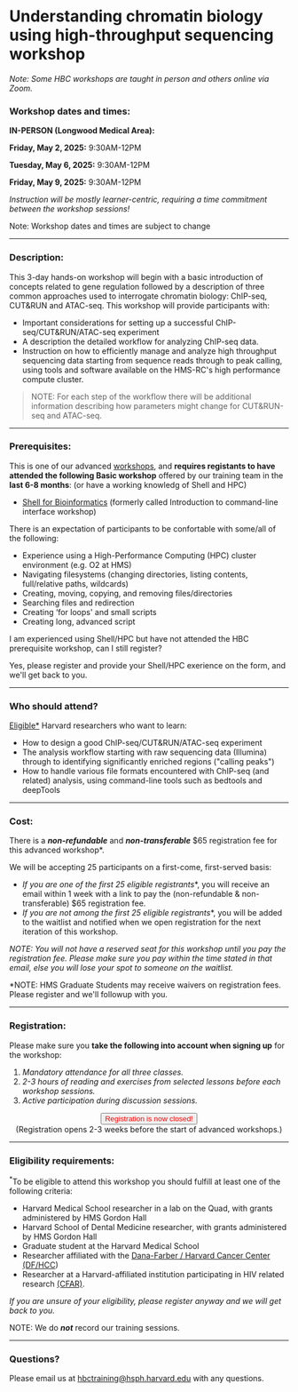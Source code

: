 # Understanding chromatin biology using high-throughput sequencing workshop 

*Note: Some HBC workshops are taught in person and others online via Zoom.*

<!-- ### **IN-PERSON Workshop dates and times (Longwood Medical Area):** 
### **ONLINE Workshop dates and times:** -->

### **Workshop dates and times:**
**IN-PERSON (Longwood Medical Area):**

**Friday, May 2, 2025:** 9:30AM-12PM

**Tuesday, May 6, 2025:** 9:30AM-12PM

**Friday, May 9, 2025:** 9:30AM-12PM


_Instruction will be mostly learner-centric, requiring a time commitment between the workshop sessions!_

<!-- This content will not appear in the rendered Markdown -->

Note: Workshop dates and times are subject to change 

---

### **Description:**

This 3-day hands-on workshop will begin with a basic introduction of concepts related to gene regulation followed by a description of three common approaches used to interrogate chromatin biology: ChIP-seq, CUT&RUN and ATAC-seq. This workshop will provide participants with:

* Important considerations for setting up a successful ChIP-seq/CUT&RUN/ATAC-seq experiment
* A description the detailed workflow for analyzing ChIP-seq data.
* Instruction on how to efficiently manage and analyze high throughput sequencing data starting from sequence reads through to peak calling, using tools and software available on the HMS-RC's high performance compute cluster.

> NOTE: For each step of the workflow there will be additional information describing how parameters might change for CUT&RUN-seq and ATAC-seq. 

---

### **Prerequisites:**

This is one of our advanced [workshops](https://hbctraining.github.io/main/), and **requires registants to have attended the following Basic workshop** offered by our training team in the **last 6-8 months**: (or have a working knowledg of Shell and HPC)  

- [Shell for Bioinformatics](https://hbctraining.github.io/main/registrations/AllFunders_Intro_to_Shell) (formerly called Introduction to command-line interface workshop)

There is an expectation of participants to be confortable with some/all of the following:

- Experience using a High-Performance Computing (HPC) cluster environment (e.g. O2 at HMS)
- Navigating filesystems (changing directories, listing contents, full/relative paths, wildcards)
- Creating, moving, copying, and removing files/directories
- Searching files and redirection
- Creating ‘for loops' and small scripts
- Creating long, advanced script

I am experienced using Shell/HPC but have not attended the HBC prerequisite workshop, can I still register?

Yes, please register and provide your Shell/HPC exerience on the form, and we'll get back to you.

<!-- This content will not appear in the rendered Markdown -->
<!-- PREVIOUS VERSION: 
**I am fluent in command-line and already use HMS-RC's O2 cluster but have not attended the HBC prerequisite workshop, can I still register?**

Yes, you can register **AND** please do the following:

- Complete the registration first
- Then email us directly at hbctraining@hsph.harvard.edu with a **detailed** description of your experience/usage of thw command-line interface and HPC. -->
---

### **Who should attend?**

[Eligible*](#eligibility-requirements) Harvard researchers who want to learn: 

- How to design a good ChIP-seq/CUT&RUN/ATAC-seq experiment
- The analysis workflow starting with raw sequencing data (Illumina) through to identifying significantly enriched regions ("calling peaks")
- How to handle various file formats encountered with ChIP-seq (and related) analysis, using command-line tools such as bedtools and deepTools

---

### **Cost:**

There is a ***non-refundable*** and ***non-transferable*** $65 registration fee for this advanced workshop*.

We will be accepting 25 participants on a first-come, first-served basis:

- **If you are one of the first 25 eligible* registrants**, you will receive an email within 1 week with a link to pay the (non-refundable & non-transferable) $65 registration fee. 
- **If you are not among the first 25 eligible* registrants**, you will be added to the waitlist and notified when we open registration for the next iteration of this workshop.

*NOTE: You will not have a reserved seat for this workshop until you pay the registration fee. Please make sure you pay within the time stated in that email, else you will lose your spot to someone on the waitlist.*

*NOTE: HMS Graduate Students may receive waivers on registration fees. Please register and we'll followup with you.


---

### **Registration:**

Please make sure you **take the following into account when signing up** for the workshop:

1. _Mandatory attendance for all three classes._
2. _2-3 hours of reading and exercises from selected lessons before each workshop sessions._
3. _Active participation during discussion sessions._

<div style="text-align:center">
	 <a><button name="button" style = "color: red" >Registration is now closed!</button></a>
</div>

<div style="text-align:center">
(Registration opens 2-3 weeks before the start of advanced workshops.)
</div>


<!-- This content will not appear in the rendered Markdown -->
<!--
<div style="text-align:center">
	 <a><button name="button" style = "color: blue" onclick="location.href='https://harvard.az1.qualtrics.com/jfe/form/SV_bHkovdDu7Tj3a0C'">Click here to Register!</button></a>
</div>

<div style="text-align:center">
	 (Please check the eligibility requirements below prior to registering)
</div>
--> 
 
---

### **Eligibility requirements:**

<sup>*</sup>To be eligible to attend this workshop you should fulfill at least one of the following criteria:

- Harvard Medical School researcher in a lab on the Quad, with grants administered by HMS Gordon Hall
- Harvard School of Dental Medicine researcher, with grants administered by HMS Gordon Hall
- Graduate student at the Harvard Medical School
- Researcher affiliated with the [Dana-Farber / Harvard Cancer Center (DF/HCC](https://www.dfhcc.harvard.edu))
- Researcher at a Harvard-affiliated institution participating in HIV related research [(CFAR)](https://cfar.globalhealth.harvard.edu/).

*If you are unsure of your eligibility, please register anyway and we will get back to you.*

<!--(Please check the eligibility requirements prior to registering)-->

NOTE: We do ***not*** record our training sessions. 

---

### **Questions?**

Please email us at hbctraining@hsph.harvard.edu with any questions.
